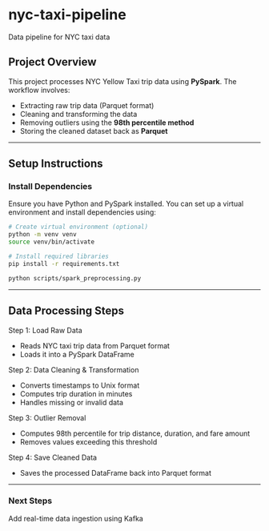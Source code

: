 # nyc-taxi-pipeline
Data pipeline for NYC taxi data

##  Project Overview  
This project processes NYC Yellow Taxi trip data using **PySpark**. The workflow involves:  
- Extracting raw trip data (Parquet format)  
- Cleaning and transforming the data  
- Removing outliers using the **98th percentile method**  
- Storing the cleaned dataset back as **Parquet**  


---

##  Setup Instructions  

### **Install Dependencies**  
Ensure you have Python and PySpark installed. You can set up a virtual environment and install dependencies using:  

```bash
# Create virtual environment (optional)
python -m venv venv  
source venv/bin/activate

# Install required libraries
pip install -r requirements.txt

python scripts/spark_preprocessing.py
```
---
## Data Processing Steps
Step 1: Load Raw Data
- Reads NYC taxi trip data from Parquet format
- Loads it into a PySpark DataFrame

Step 2: Data Cleaning & Transformation
- Converts timestamps to Unix format
- Computes trip duration in minutes
- Handles missing or invalid data

Step 3: Outlier Removal
- Computes 98th percentile for trip distance, duration, and fare amount
- Removes values exceeding this threshold

Step 4: Save Cleaned Data
- Saves the processed DataFrame back into Parquet format
---
### Next Steps
Add real-time data ingestion using Kafka
